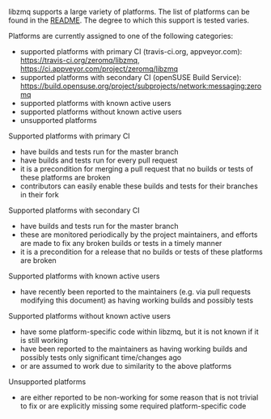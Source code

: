 libzmq supports a large variety of platforms. The list of platforms can be found in the [README](../README.md#platforms).
The degree to which this support is tested varies.

Platforms are currently assigned to one of the following categories:
- supported platforms with primary CI (travis-ci.org, appveyor.com): https://travis-ci.org/zeromq/libzmq, https://ci.appveyor.com/project/zeromq/libzmq
- supported platforms with secondary CI (openSUSE Build Service): https://build.opensuse.org/project/subprojects/network:messaging:zeromq
- supported platforms with known active users
- supported platforms without known active users
- unsupported platforms

Supported platforms with primary CI
- have builds and tests run for the master branch
- have builds and tests run for every pull request
- it is a precondition for merging a pull request that no builds or tests of these platforms are broken
- contributors can easily enable these builds and tests for their branches in their fork

Supported platforms with secondary CI
- have builds and tests run for the master branch
- these are monitored periodically by the project maintainers, and efforts are made to fix any broken builds or tests in a timely manner
- it is a precondition for a release that no builds or tests of these platforms are broken

Supported platforms with known active users
- have recently been reported to the maintainers (e.g. via pull requests modifying this document) as having working builds and possibly tests

Supported platforms without known active users
- have some platform-specific code within libzmq, but it is not known if it is still working
- have been reported to the maintainers as having working builds and possibly tests only significant time/changes ago 
- or are assumed to work due to similarity to the above platforms

Unsupported platforms
- are either reported to be non-working for some reason that is not trivial to fix or are explicitly missing some required platform-specific code

